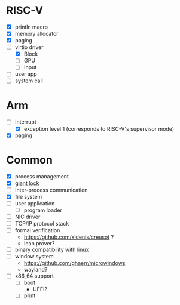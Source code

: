 # RISC-V

- [x] println macro
- [x] memory allocator
- [x] paging
- [ ] virtio driver
  - [x] Block
  - [ ] GPU
  - [ ] Input
- [ ] user app
- [ ] system call

# Arm

- [ ] interrupt
  - [x] exception level 1 (corresponds to RISC-V's supervisor mode)
- [x] paging

# Common

- [x] process management
- [x] [giant lock](https://en.wikipedia.org/wiki/Giant_lock)
- [ ] inter-process communication
- [x] file system
- [ ] user application
  - [ ] program loader
- [ ] NIC driver
- [ ] TCP/IP protocol stack
- [ ] formal verification
  - https://github.com/xldenis/creusot ?
  - lean prover?
- [ ] binary compatibility with linux
- [ ] window system
  - https://github.com/ghaerr/microwindows
  - wayland?
- [ ] x86_64 support
  - [ ] boot
    - UEFI?
  - [ ] print